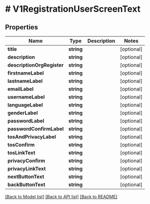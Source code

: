 # # V1RegistrationUserScreenText

## Properties

Name | Type | Description | Notes
------------ | ------------- | ------------- | -------------
**title** | **string** |  | [optional]
**description** | **string** |  | [optional]
**descriptionOrgRegister** | **string** |  | [optional]
**firstnameLabel** | **string** |  | [optional]
**lastnameLabel** | **string** |  | [optional]
**emailLabel** | **string** |  | [optional]
**usernameLabel** | **string** |  | [optional]
**languageLabel** | **string** |  | [optional]
**genderLabel** | **string** |  | [optional]
**passwordLabel** | **string** |  | [optional]
**passwordConfirmLabel** | **string** |  | [optional]
**tosAndPrivacyLabel** | **string** |  | [optional]
**tosConfirm** | **string** |  | [optional]
**tosLinkText** | **string** |  | [optional]
**privacyConfirm** | **string** |  | [optional]
**privacyLinkText** | **string** |  | [optional]
**nextButtonText** | **string** |  | [optional]
**backButtonText** | **string** |  | [optional]

[[Back to Model list]](../../README.md#models) [[Back to API list]](../../README.md#endpoints) [[Back to README]](../../README.md)
